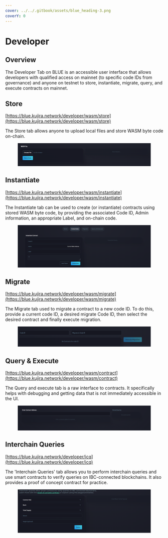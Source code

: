 ```yaml
---
cover: ../../.gitbook/assets/blue_heading-3.png
coverY: 0
---
```


# Developer

## Overview

The Developer Tab on BLUE is an accessible user interface that allows developers with qualified access on mainnet (to specific code IDs from governance) and anyone on testnet to store, instantiate, migrate, query, and execute contracts on mainnet.

## Store

[https://blue.kujira.network/developer/wasm/store](https://blue.kujira.network/developer/wasm/store)

The Store tab allows anyone to upload local files and store WASM byte code on-chain.

<figure><img src="../../.gitbook/assets/image (2) (1) (1) (1).png" alt=""><figcaption></figcaption></figure>

## Instantiate

[https://blue.kujira.network/developer/wasm/instantiate](https://blue.kujira.network/developer/wasm/instantiate)

The Instantiate tab can be used to create (or instantiate) contracts using stored WASM byte code, by providing the associated Code ID, Admin information, an appropriate Label, and on-chain code.

<figure><img src="../../.gitbook/assets/image (6) (1) (1).png" alt=""><figcaption></figcaption></figure>

## Migrate

[https://blue.kujira.network/developer/wasm/migrate](https://blue.kujira.network/developer/wasm/migrate)

The Migrate tab used to migrate a contract to a new code ID. To do this, provide a current code ID, a desired migrate Code ID, then select the desired contract and finally execute migration.

<figure><img src="../../.gitbook/assets/image (1) (1) (1) (1) (1).png" alt=""><figcaption></figcaption></figure>

## Query & Execute

[https://blue.kujira.network/developer/wasm/contract](https://blue.kujira.network/developer/wasm/contract)

The Query and execute tab is a raw interface to contracts. It specifically helps with debugging and getting data that is not immediately accessible in the UI.

<figure><img src="../../.gitbook/assets/image (3) (1) (1) (1).png" alt=""><figcaption></figcaption></figure>

## Interchain Queries

[https://blue.kujira.network/developer/icq](https://blue.kujira.network/developer/icq)

The 'Interchain Queries' tab allows you to perform interchain queries and use smart contracts to verify queries on IBC-connected blockchains. It also provides a proof of concept contract for practice.

<figure><img src="../../.gitbook/assets/image (43).png" alt=""><figcaption></figcaption></figure>
